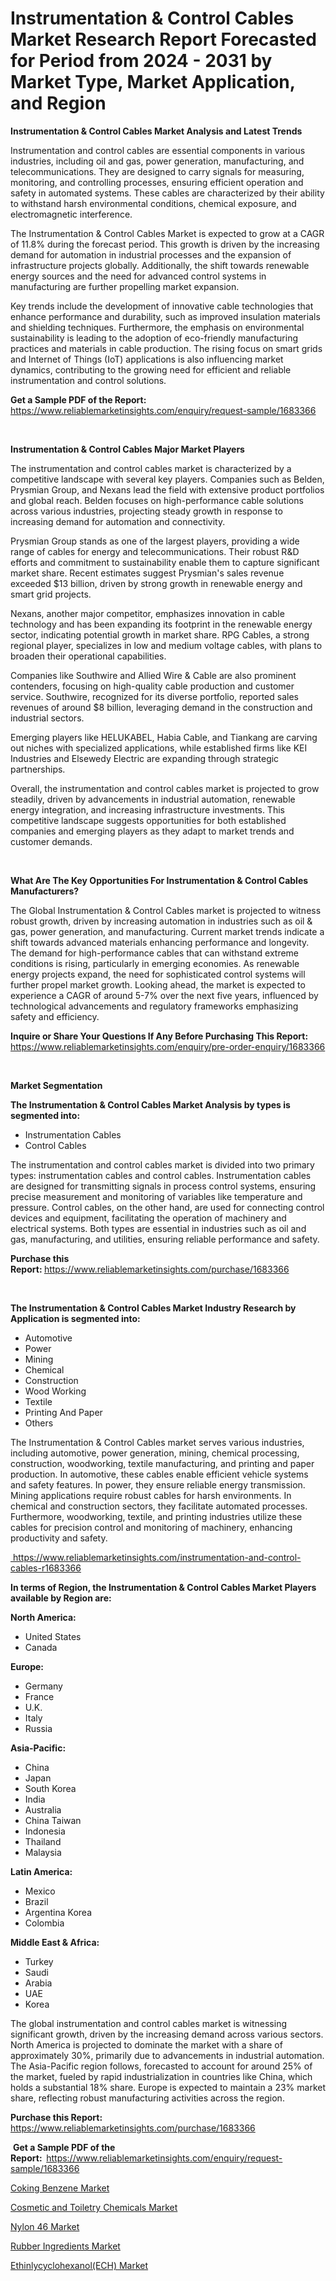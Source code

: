 <p><h1>Instrumentation & Control Cables Market Research Report Forecasted for Period from 2024 -  2031 by Market Type, Market Application, and Region</h1></p><p><strong>Instrumentation & Control Cables Market Analysis and Latest Trends</strong></p>
<p><p>Instrumentation and control cables are essential components in various industries, including oil and gas, power generation, manufacturing, and telecommunications. They are designed to carry signals for measuring, monitoring, and controlling processes, ensuring efficient operation and safety in automated systems. These cables are characterized by their ability to withstand harsh environmental conditions, chemical exposure, and electromagnetic interference.</p><p>The Instrumentation & Control Cables Market is expected to grow at a CAGR of 11.8% during the forecast period. This growth is driven by the increasing demand for automation in industrial processes and the expansion of infrastructure projects globally. Additionally, the shift towards renewable energy sources and the need for advanced control systems in manufacturing are further propelling market expansion.</p><p>Key trends include the development of innovative cable technologies that enhance performance and durability, such as improved insulation materials and shielding techniques. Furthermore, the emphasis on environmental sustainability is leading to the adoption of eco-friendly manufacturing practices and materials in cable production. The rising focus on smart grids and Internet of Things (IoT) applications is also influencing market dynamics, contributing to the growing need for efficient and reliable instrumentation and control solutions.</p></p>
<p><strong>Get a Sample PDF of the Report:&nbsp;</strong> <a href="https://www.reliablemarketinsights.com/enquiry/request-sample/1683366?utm_campaign=1685&utm_medium=2&utm_source=Github&utm_content=ia&utm_term=15102024&utm_id=instrumentation-control-cables">https://www.reliablemarketinsights.com/enquiry/request-sample/1683366</a></p>
<p>&nbsp;</p>
<p><strong>Instrumentation & Control Cables Major Market Players</strong></p>
<p><p>The instrumentation and control cables market is characterized by a competitive landscape with several key players. Companies such as Belden, Prysmian Group, and Nexans lead the field with extensive product portfolios and global reach. Belden focuses on high-performance cable solutions across various industries, projecting steady growth in response to increasing demand for automation and connectivity.</p><p>Prysmian Group stands as one of the largest players, providing a wide range of cables for energy and telecommunications. Their robust R&D efforts and commitment to sustainability enable them to capture significant market share. Recent estimates suggest Prysmian's sales revenue exceeded $13 billion, driven by strong growth in renewable energy and smart grid projects.</p><p>Nexans, another major competitor, emphasizes innovation in cable technology and has been expanding its footprint in the renewable energy sector, indicating potential growth in market share. RPG Cables, a strong regional player, specializes in low and medium voltage cables, with plans to broaden their operational capabilities.</p><p>Companies like Southwire and Allied Wire & Cable are also prominent contenders, focusing on high-quality cable production and customer service. Southwire, recognized for its diverse portfolio, reported sales revenues of around $8 billion, leveraging demand in the construction and industrial sectors.</p><p>Emerging players like HELUKABEL, Habia Cable, and Tiankang are carving out niches with specialized applications, while established firms like KEI Industries and Elsewedy Electric are expanding through strategic partnerships.</p><p>Overall, the instrumentation and control cables market is projected to grow steadily, driven by advancements in industrial automation, renewable energy integration, and increasing infrastructure investments. This competitive landscape suggests opportunities for both established companies and emerging players as they adapt to market trends and customer demands.</p></p>
<p>&nbsp;</p>
<p><strong>What Are The Key Opportunities For Instrumentation & Control Cables Manufacturers?</strong></p>
<p><p>The Global Instrumentation & Control Cables market is projected to witness robust growth, driven by increasing automation in industries such as oil & gas, power generation, and manufacturing. Current market trends indicate a shift towards advanced materials enhancing performance and longevity. The demand for high-performance cables that can withstand extreme conditions is rising, particularly in emerging economies. As renewable energy projects expand, the need for sophisticated control systems will further propel market growth. Looking ahead, the market is expected to experience a CAGR of around 5-7% over the next five years, influenced by technological advancements and regulatory frameworks emphasizing safety and efficiency.</p></p>
<p><strong>Inquire or Share Your Questions If Any Before Purchasing This Report:</strong> <a href="https://www.reliablemarketinsights.com/enquiry/pre-order-enquiry/1683366?utm_campaign=1685&utm_medium=2&utm_source=Github&utm_content=ia&utm_term=15102024&utm_id=instrumentation-control-cables">https://www.reliablemarketinsights.com/enquiry/pre-order-enquiry/1683366</a></p>
<p>&nbsp;</p>
<p><strong>Market Segmentation</strong></p>
<p><strong>The Instrumentation & Control Cables Market Analysis by types is segmented into:</strong></p>
<p><ul><li>Instrumentation Cables</li><li>Control Cables</li></ul></p>
<p><p>The instrumentation and control cables market is divided into two primary types: instrumentation cables and control cables. Instrumentation cables are designed for transmitting signals in process control systems, ensuring precise measurement and monitoring of variables like temperature and pressure. Control cables, on the other hand, are used for connecting control devices and equipment, facilitating the operation of machinery and electrical systems. Both types are essential in industries such as oil and gas, manufacturing, and utilities, ensuring reliable performance and safety.</p></p>
<p><strong>Purchase this Report:&nbsp;</strong><a href="https://www.reliablemarketinsights.com/purchase/1683366?utm_campaign=1685&utm_medium=2&utm_source=Github&utm_content=ia&utm_term=15102024&utm_id=instrumentation-control-cables">https://www.reliablemarketinsights.com/purchase/1683366</a></p>
<p>&nbsp;</p>
<p><strong>The Instrumentation & Control Cables Market Industry Research by Application is segmented into:</strong></p>
<p><ul><li>Automotive</li><li>Power</li><li>Mining</li><li>Chemical</li><li>Construction</li><li>Wood Working</li><li>Textile</li><li>Printing And Paper</li><li>Others</li></ul></p>
<p><p>The Instrumentation & Control Cables market serves various industries, including automotive, power generation, mining, chemical processing, construction, woodworking, textile manufacturing, and printing and paper production. In automotive, these cables enable efficient vehicle systems and safety features. In power, they ensure reliable energy transmission. Mining applications require robust cables for harsh environments. In chemical and construction sectors, they facilitate automated processes. Furthermore, woodworking, textile, and printing industries utilize these cables for precision control and monitoring of machinery, enhancing productivity and safety.</p></p>
<p><a href="https://www.reliablemarketinsights.com/instrumentation-and-control-cables-r1683366?utm_campaign=1685&utm_medium=2&utm_source=Github&utm_content=ia&utm_term=15102024&utm_id=instrumentation-control-cables">&nbsp;https://www.reliablemarketinsights.com/instrumentation-and-control-cables-r1683366</a></p>
<p><strong>In terms of Region, the Instrumentation & Control Cables Market Players available by Region are:</strong></p>
<p>
    <p> <strong> North America: </strong>
        <ul>
            <li>United States</li>
            <li>Canada</li>
        </ul>
        </p> 
    <p> <strong> Europe: </strong>
        <ul>
            <li>Germany</li>
            <li>France</li>
            <li>U.K.</li>
            <li>Italy</li>
            <li>Russia</li>
        </ul>
        </p> 
    <p> <strong> Asia-Pacific: </strong>
        <ul>
            <li>China</li>
            <li>Japan</li>
            <li>South Korea</li>
            <li>India</li>
            <li>Australia</li>
            <li>China Taiwan</li>
            <li>Indonesia</li>
            <li>Thailand</li>
            <li>Malaysia</li>
        </ul>
        </p> 
    <p> <strong> Latin America: </strong>
        <ul>
            <li>Mexico</li>
            <li>Brazil</li>
            <li>Argentina Korea</li>
            <li>Colombia</li>
        </ul>
        </p> 
    <p> <strong> Middle East & Africa: </strong>
        <ul>
            <li>Turkey</li>
            <li>Saudi</li>
            <li>Arabia</li>
            <li>UAE</li>
            <li>Korea</li>
        </ul>
    </p>
    </p>
<p><p>The global instrumentation and control cables market is witnessing significant growth, driven by the increasing demand across various sectors. North America is projected to dominate the market with a share of approximately 30%, primarily due to advancements in industrial automation. The Asia-Pacific region follows, forecasted to account for around 25% of the market, fueled by rapid industrialization in countries like China, which holds a substantial 18% share. Europe is expected to maintain a 23% market share, reflecting robust manufacturing activities across the region.</p></p>
<p><strong>Purchase this Report: </strong><a href="https://www.reliablemarketinsights.com/purchase/1683366?utm_campaign=1685&utm_medium=2&utm_source=Github&utm_content=ia&utm_term=15102024&utm_id=instrumentation-control-cables">https://www.reliablemarketinsights.com/purchase/1683366</a></p>
<p>&nbsp;<strong>Get a Sample PDF of the Report:&nbsp;&nbsp;</strong><a href="https://www.reliablemarketinsights.com/enquiry/request-sample/1683366?utm_campaign=1685&utm_medium=2&utm_source=Github&utm_content=ia&utm_term=15102024&utm_id=instrumentation-control-cables">https://www.reliablemarketinsights.com/enquiry/request-sample/1683366</a></p>
<p><strong></strong></p>
<p><p><a href="https://www.linkedin.com/pulse/coking-benzene-market-global-regional-analysis-focus-region-dcmpf?trk=public_post_embed_feed-article-content&utm_campaign=1685&utm_medium=2&utm_source=Github&utm_content=ia&utm_term=15102024&utm_id=instrumentation-control-cables">Coking Benzene Market</a></p><p><a href="https://www.linkedin.com/pulse/investing-cosmetic-toiletry-chemicals-market-trends-leading-products-2p4sf?trk=public_post_embed_feed-article-content&utm_campaign=1685&utm_medium=2&utm_source=Github&utm_content=ia&utm_term=15102024&utm_id=instrumentation-control-cables">Cosmetic and Toiletry Chemicals Market</a></p><p><a href="https://www.linkedin.com/pulse/consumer-behavior-shifts-nylon-46-market-demand-analysis-forecast-mbybf?trk=public_post_embed_feed-article-content&utm_campaign=1685&utm_medium=2&utm_source=Github&utm_content=ia&utm_term=15102024&utm_id=instrumentation-control-cables">Nylon 46 Market</a></p><p><a href="https://www.linkedin.com/pulse/future-rubber-ingredients-market-global-forecast-trends-2024--62kof?trk=public_post_embed_feed-article-content&utm_campaign=1685&utm_medium=2&utm_source=Github&utm_content=ia&utm_term=15102024&utm_id=instrumentation-control-cables">Rubber Ingredients Market</a></p><p><a href="https://www.linkedin.com/pulse/ethinlycyclohexanolech-market-analysis-report-global-insights-l3pgf?trk=public_post_embed_feed-article-content&utm_campaign=1685&utm_medium=2&utm_source=Github&utm_content=ia&utm_term=15102024&utm_id=instrumentation-control-cables">Ethinlycyclohexanol(ECH) Market</a></p></p>